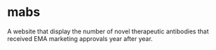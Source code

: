 # mabs
A website that display the number of novel therapeutic antibodies that received EMA marketing approvals year after year.